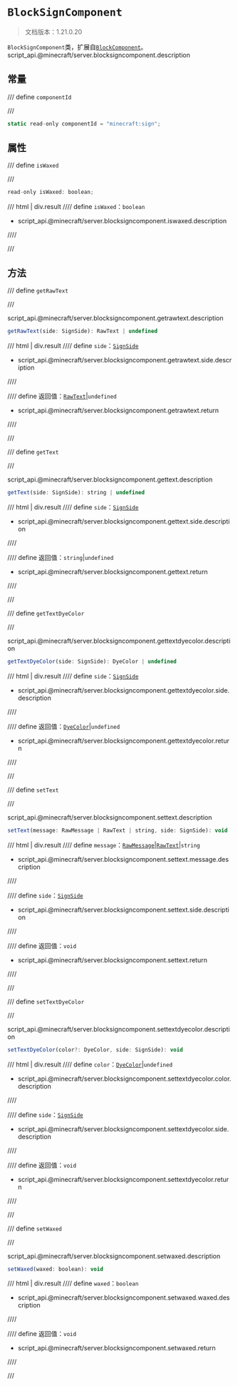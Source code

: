 # `BlockSignComponent`

> 文档版本：1.21.0.20

`BlockSignComponent`类，扩展自[`BlockComponent`](./blockcomponent.md)。script_api.@minecraft/server.blocksigncomponent.description

## 常量

/// define
`componentId`


///

```js
static read-only componentId = "minecraft:sign";
```


## 属性

/// define
`isWaxed`


///

```js
read-only isWaxed: boolean;
```

/// html | div.result
//// define
`isWaxed`：`boolean`

- script_api.@minecraft/server.blocksigncomponent.iswaxed.description


////

///


## 方法

/// define
`getRawText`


///

script_api.@minecraft/server.blocksigncomponent.getrawtext.description

```js
getRawText(side: SignSide): RawText | undefined
```

/// html | div.result
//// define
`side`：[`SignSide`](./signside.md)

- script_api.@minecraft/server.blocksigncomponent.getrawtext.side.description


////

//// define
返回值：[`RawText`](./rawtext.md)|`undefined`

- script_api.@minecraft/server.blocksigncomponent.getrawtext.return


////

///


/// define
`getText`


///

script_api.@minecraft/server.blocksigncomponent.gettext.description

```js
getText(side: SignSide): string | undefined
```

/// html | div.result
//// define
`side`：[`SignSide`](./signside.md)

- script_api.@minecraft/server.blocksigncomponent.gettext.side.description


////

//// define
返回值：`string`|`undefined`

- script_api.@minecraft/server.blocksigncomponent.gettext.return


////

///


/// define
`getTextDyeColor`


///

script_api.@minecraft/server.blocksigncomponent.gettextdyecolor.description

```js
getTextDyeColor(side: SignSide): DyeColor | undefined
```

/// html | div.result
//// define
`side`：[`SignSide`](./signside.md)

- script_api.@minecraft/server.blocksigncomponent.gettextdyecolor.side.description


////

//// define
返回值：[`DyeColor`](./dyecolor.md)|`undefined`

- script_api.@minecraft/server.blocksigncomponent.gettextdyecolor.return


////

///


/// define
`setText`


///

script_api.@minecraft/server.blocksigncomponent.settext.description

```js
setText(message: RawMessage | RawText | string, side: SignSide): void
```

/// html | div.result
//// define
`message`：[`RawMessage`](./rawmessage.md)|[`RawText`](./rawtext.md)|`string`

- script_api.@minecraft/server.blocksigncomponent.settext.message.description


////

//// define
`side`：[`SignSide`](./signside.md)

- script_api.@minecraft/server.blocksigncomponent.settext.side.description


////

//// define
返回值：`void`

- script_api.@minecraft/server.blocksigncomponent.settext.return


////

///


/// define
`setTextDyeColor`


///

script_api.@minecraft/server.blocksigncomponent.settextdyecolor.description

```js
setTextDyeColor(color?: DyeColor, side: SignSide): void
```

/// html | div.result
//// define
`color`：[`DyeColor`](./dyecolor.md)|`undefined`

- script_api.@minecraft/server.blocksigncomponent.settextdyecolor.color.description


////

//// define
`side`：[`SignSide`](./signside.md)

- script_api.@minecraft/server.blocksigncomponent.settextdyecolor.side.description


////

//// define
返回值：`void`

- script_api.@minecraft/server.blocksigncomponent.settextdyecolor.return


////

///


/// define
`setWaxed`


///

script_api.@minecraft/server.blocksigncomponent.setwaxed.description

```js
setWaxed(waxed: boolean): void
```

/// html | div.result
//// define
`waxed`：`boolean`

- script_api.@minecraft/server.blocksigncomponent.setwaxed.waxed.description


////

//// define
返回值：`void`

- script_api.@minecraft/server.blocksigncomponent.setwaxed.return


////

///

